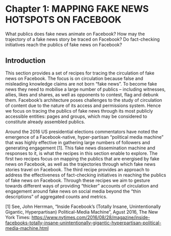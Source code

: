 # Chapter 1: MAPPING FAKE NEWS HOTSPOTS ON FACEBOOK

What publics does fake news animate on Facebook?
How may the trajectory of a fake news story be traced on Facebook?
Do fact-checking initiatives reach the publics of fake news on Facebook?

## Introduction

This section provides a set of recipes for tracing the circulation of fake news on Facebook. The focus is on circulation because false and misleading knowledge claims are not born “fake news”. To become fake news they need to mobilise a large number of publics – including witnesses, allies, likes and shares, as well as opponents to contest, flag and debunk them. Facebook’s architecture poses challenges to the study of circulation of content due to the nature of its access and permissions system. Hence we focus on tracing the publics of fake news through its most publicly accessible entities: pages and groups, which may be considered to constitute already assembled publics. 

Around the 2016 US presidential elections commentators have noted the emergence of a Facebook-native, hyper-partisan “political media machine” that was highly effective in gathering large numbers of followers and generating engagement [1]. This fake news dissemination machine and responses to it, is what the recipes in this section enable to explore. The first two recipes focus on mapping the publics that are energised by fake news on Facebook, as well as the trajectories through which fake news stories travel on Facebook. The third recipe provides an approach to address the effectiveness of fact-checking initiatives in reaching the publics of fake news on Facebook. Through these recipes we aim to gesture towards different ways of providing “thicker” accounts of circulation and engagement around fake news on social media beyond the “thin descriptions” of aggregated counts and metrics.


[1] See, John Herrman, “Inside Facebook’s (Totally Insane, Unintentionally Gigantic, Hyperpartisan) Political-Media Machine”, Agust 2016, The New York Times: https://www.nytimes.com/2016/08/28/magazine/inside-facebooks-totally-insane-unintentionally-gigantic-hyperpartisan-political-media-machine.html 
